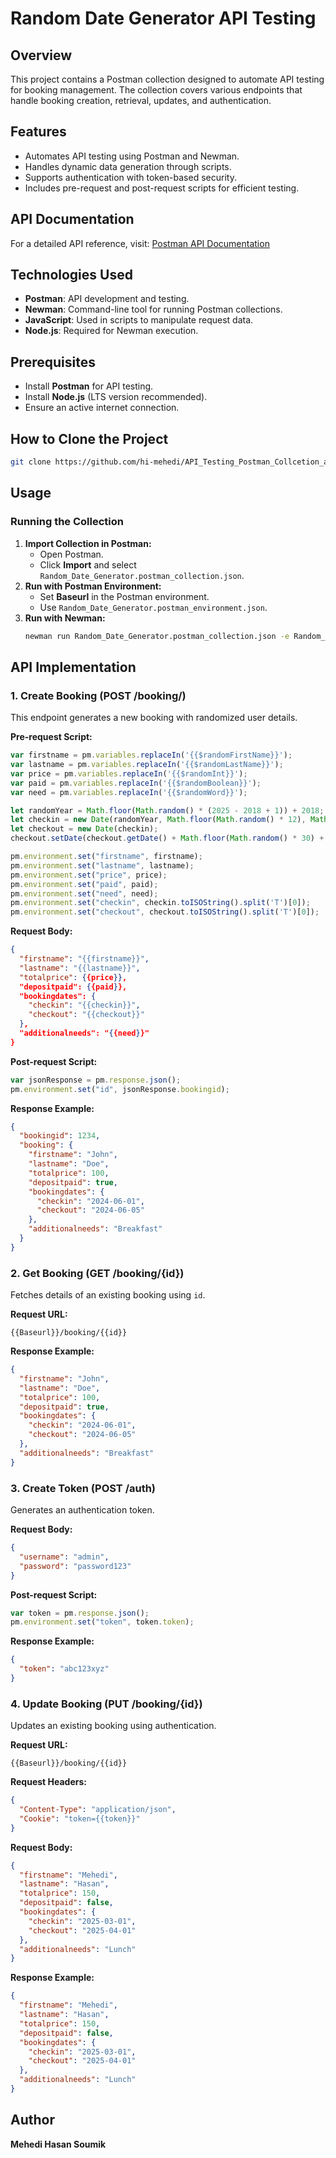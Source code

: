 # Random Date Generator API Testing

## Overview
This project contains a Postman collection designed to automate API testing for booking management. The collection covers various endpoints that handle booking creation, retrieval, updates, and authentication.

## Features
- Automates API testing using Postman and Newman.
- Handles dynamic data generation through scripts.
- Supports authentication with token-based security.
- Includes pre-request and post-request scripts for efficient testing.

## API Documentation
For a detailed API reference, visit: [Postman API Documentation](https://documenter.getpostman.com/view/41963861/2sAYXEDJ1d)

## Technologies Used
- **Postman**: API development and testing.
- **Newman**: Command-line tool for running Postman collections.
- **JavaScript**: Used in scripts to manipulate request data.
- **Node.js**: Required for Newman execution.

## Prerequisites
- Install **Postman** for API testing.
- Install **Node.js** (LTS version recommended).
- Ensure an active internet connection.

## How to Clone the Project
```sh
git clone https://github.com/hi-mehedi/API_Testing_Postman_Collcetion_and_Enviroment.git

```

## Usage
### Running the Collection
1. **Import Collection in Postman:**
   - Open Postman.
   - Click **Import** and select `Random_Date_Generator.postman_collection.json`.
2. **Run with Postman Environment:**
   - Set **Baseurl** in the Postman environment.
   - Use `Random_Date_Generator.postman_environment.json`.
3. **Run with Newman:**
   ```sh
   newman run Random_Date_Generator.postman_collection.json -e Random_Date_Generator.postman_environment.json
   ```

## API Implementation

### 1. Create Booking (POST /booking/)
This endpoint generates a new booking with randomized user details.

**Pre-request Script:**
```javascript
var firstname = pm.variables.replaceIn('{{$randomFirstName}}');
var lastname = pm.variables.replaceIn('{{$randomLastName}}');
var price = pm.variables.replaceIn('{{$randomInt}}');
var paid = pm.variables.replaceIn('{{$randomBoolean}}');
var need = pm.variables.replaceIn('{{$randomWord}}');

let randomYear = Math.floor(Math.random() * (2025 - 2018 + 1)) + 2018;
let checkin = new Date(randomYear, Math.floor(Math.random() * 12), Math.floor(Math.random() * 28) + 1);
let checkout = new Date(checkin);
checkout.setDate(checkout.getDate() + Math.floor(Math.random() * 30) + 1);

pm.environment.set("firstname", firstname);
pm.environment.set("lastname", lastname);
pm.environment.set("price", price);
pm.environment.set("paid", paid);
pm.environment.set("need", need);
pm.environment.set("checkin", checkin.toISOString().split('T')[0]);
pm.environment.set("checkout", checkout.toISOString().split('T')[0]);
```

**Request Body:**
```json
{
  "firstname": "{{firstname}}",
  "lastname": "{{lastname}}",
  "totalprice": {{price}},
  "depositpaid": {{paid}},
  "bookingdates": {
    "checkin": "{{checkin}}",
    "checkout": "{{checkout}}"
  },
  "additionalneeds": "{{need}}"
}
```

**Post-request Script:**
```javascript
var jsonResponse = pm.response.json();
pm.environment.set("id", jsonResponse.bookingid);
```

**Response Example:**
```json
{
  "bookingid": 1234,
  "booking": {
    "firstname": "John",
    "lastname": "Doe",
    "totalprice": 100,
    "depositpaid": true,
    "bookingdates": {
      "checkin": "2024-06-01",
      "checkout": "2024-06-05"
    },
    "additionalneeds": "Breakfast"
  }
}
```

### 2. Get Booking (GET /booking/{id})
Fetches details of an existing booking using `id`.

**Request URL:**
```
{{Baseurl}}/booking/{{id}}
```

**Response Example:**
```json
{
  "firstname": "John",
  "lastname": "Doe",
  "totalprice": 100,
  "depositpaid": true,
  "bookingdates": {
    "checkin": "2024-06-01",
    "checkout": "2024-06-05"
  },
  "additionalneeds": "Breakfast"
}
```

### 3. Create Token (POST /auth)
Generates an authentication token.

**Request Body:**
```json
{
  "username": "admin",
  "password": "password123"
}
```

**Post-request Script:**
```javascript
var token = pm.response.json();
pm.environment.set("token", token.token);
```

**Response Example:**
```json
{
  "token": "abc123xyz"
}
```

### 4. Update Booking (PUT /booking/{id})
Updates an existing booking using authentication.

**Request URL:**
```
{{Baseurl}}/booking/{{id}}
```

**Request Headers:**
```json
{
  "Content-Type": "application/json",
  "Cookie": "token={{token}}"
}
```

**Request Body:**
```json
{
  "firstname": "Mehedi",
  "lastname": "Hasan",
  "totalprice": 150,
  "depositpaid": false,
  "bookingdates": {
    "checkin": "2025-03-01",
    "checkout": "2025-04-01"
  },
  "additionalneeds": "Lunch"
}
```

**Response Example:**
```json
{
  "firstname": "Mehedi",
  "lastname": "Hasan",
  "totalprice": 150,
  "depositpaid": false,
  "bookingdates": {
    "checkin": "2025-03-01",
    "checkout": "2025-04-01"
  },
  "additionalneeds": "Lunch"
}
```

## Author
**Mehedi Hasan Soumik**

